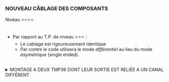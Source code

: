 ### NOUVEAU CÂBLAGE DES COMPOSANTS
Niveau ⭐⭐⭐⭐
<br><br>

- Par rapport au T.P. de niveau ⭐⭐⭐ :
    -  Le cablage est rigoureusement identique
    -  Par contre le code utilisera le mode $différentiel$ au lieu du mode $asymétrique$ (single ended).<br><br>
<details>
  <summary>MONTAGE A DEUX TMP36 DONT LEUR SORTIE EST RELIÉE A UN CANAL DIFFÉRENT</summary><br><br>

><details>
>  <summary>brochage des composants</summary><br>
>  
>> <details>
>>  <summary>TMP36</summary><br>
>>  
>> ![Brochage](https://github.com/Dmtmgrls/RPi_spi_mcp3002/blob/main/Documents/PICTURES/TMP36DZ_Pins.png)<br><br>
>> </details>
>>
>> <details>
>>  <summary>MCP3002</summary><br>
>>  
>> ![Brochage](https://github.com/Dmtmgrls/RPi_spi_mcp3002/blob/main/Documents/PICTURES/MCP3002_pins.png)<br><br>
>> </details>
>>
>> <details>
>>  <summary>Raspberry</summary><br>
>>  
>> ![Brochage](https://github.com/Dmtmgrls/RPi_spi_mcp3002/blob/main/Documents/PICTURES/Raspberry_pin_GPIO.png)<br><br>
>> </details>
></details>
><details>
>  <summary>Schéma de montage</summary><br>
>  
>> ![](https://github.com/Dmtmgrls/RPi_spi_mcp3002/blob/main/Documents/PICTURES/Schema_montage_Etape_3_CH0_CH1_2_TMP36.png)<br><br> 
></details>
>
> <details>
>  <summary>Tableau des connexions</summary><br>
>  
>>| Broches<br> TMP16 on CH0| Broches<br> TMP16 on CH1| Broches <br>MCP3002 |  Broches<br>Pi 3B+ |
>>|------------------|-------------------|---------------------|--------------------|
>>|  :no_entry:       |  :no_entry:       |  1 (CS)             |  24 (CE0)          |
>>|  2 (Vout)         |   :no_entry:        |  2 (CH0)            | :no_entry:         |
>>|  :no_entry:        |   2 (Vout)        |  3 (CH1)            |  :no_entry:        |
>>|  3 (GND)          |   3 (GND)          | 4 (Vss)            |  25 (Masse)        |
>>|  :no_entry:        |  :no_entry:       |  5 (MOSI)           |  19                |
>>|  :no_entry:       |  :no_entry:       |  6 (MISO)           |  21                |
>>|  :no_entry:       |  :no_entry:       |  7 (CLK)            |  23                |
>>|  1 (+Vs)      |  1 (+Vs)       |  8 (VDD/Vref)       |  17 (<b>3.3V</b>)  |
></details>
>
</details>
